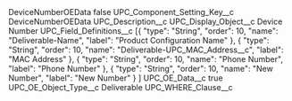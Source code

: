<?xml version="1.0" encoding="UTF-8"?>
<CustomMetadata xmlns="http://soap.sforce.com/2006/04/metadata" xmlns:xsi="http://www.w3.org/2001/XMLSchema-instance" xmlns:xsd="http://www.w3.org/2001/XMLSchema">
    <label>DeviceNumberOEData</label>
    <protected>false</protected>
    <values>
        <field>UPC_Component_Setting_Key__c</field>
        <value xsi:type="xsd:string">DeviceNumberOEData</value>
    </values>
    <values>
        <field>UPC_Description__c</field>
        <value xsi:nil="true"/>
    </values>
    <values>
        <field>UPC_Display_Object__c</field>
        <value xsi:type="xsd:string">Device Number</value>
    </values>
    <values>
        <field>UPC_Field_Definitions__c</field>
        <value xsi:type="xsd:string">[{ 
&quot;type&quot;: &quot;String&quot;, 
&quot;order&quot;: 10, 
&quot;name&quot;: &quot;Deliverable-Name&quot;, 
&quot;label&quot;: &quot;Product Configuration Name&quot; 
}, 
{ 
&quot;type&quot;: &quot;String&quot;, 
&quot;order&quot;: 10, 
&quot;name&quot;: &quot;Deliverable-UPC_MAC_Address__c&quot;, 
&quot;label&quot;: &quot;MAC Address&quot; 
}, 
{ 
&quot;type&quot;: &quot;String&quot;, 
&quot;order&quot;: 10, 
&quot;name&quot;: &quot;Phone Number&quot;, 
&quot;label&quot;: &quot;Phone Number&quot; 
}, 
{ 
&quot;type&quot;: &quot;String&quot;, 
&quot;order&quot;: 10, 
&quot;name&quot;: &quot;New Number&quot;, 
&quot;label&quot;: &quot;New Number&quot; 
} 
]</value>
    </values>
    <values>
        <field>UPC_OE_Data__c</field>
        <value xsi:type="xsd:boolean">true</value>
    </values>
    <values>
        <field>UPC_OE_Object_Type__c</field>
        <value xsi:type="xsd:string">Deliverable</value>
    </values>
    <values>
        <field>UPC_WHERE_Clause__c</field>
        <value xsi:nil="true"/>
    </values>
</CustomMetadata>
